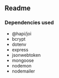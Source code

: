 ## Readme

### Dependencies used
- @hapi/joi
- bcrypt
- dotenv
- express
- jsonwebtoken
- mongoose
- nodemon
- nodemailer
